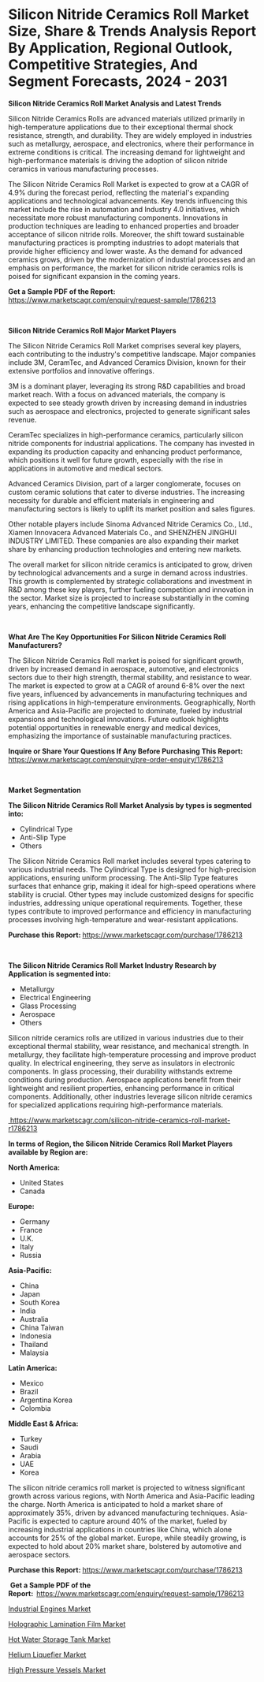 <p><h1>Silicon Nitride Ceramics Roll Market Size, Share & Trends Analysis Report By Application, Regional Outlook, Competitive Strategies, And Segment Forecasts, 2024 - 2031</h1></p><p><strong>Silicon Nitride Ceramics Roll Market Analysis and Latest Trends</strong></p>
<p><p>Silicon Nitride Ceramics Rolls are advanced materials utilized primarily in high-temperature applications due to their exceptional thermal shock resistance, strength, and durability. They are widely employed in industries such as metallurgy, aerospace, and electronics, where their performance in extreme conditions is critical. The increasing demand for lightweight and high-performance materials is driving the adoption of silicon nitride ceramics in various manufacturing processes.</p><p>The Silicon Nitride Ceramics Roll Market is expected to grow at a CAGR of 4.9% during the forecast period, reflecting the material's expanding applications and technological advancements. Key trends influencing this market include the rise in automation and Industry 4.0 initiatives, which necessitate more robust manufacturing components. Innovations in production techniques are leading to enhanced properties and broader acceptance of silicon nitride rolls. Moreover, the shift toward sustainable manufacturing practices is prompting industries to adopt materials that provide higher efficiency and lower waste. As the demand for advanced ceramics grows, driven by the modernization of industrial processes and an emphasis on performance, the market for silicon nitride ceramics rolls is poised for significant expansion in the coming years.</p></p>
<p><strong>Get a Sample PDF of the Report:&nbsp;</strong> <a href="https://www.marketscagr.com/enquiry/request-sample/1786213?utm_campaign=1197&utm_medium=2&utm_source=Github&utm_content=ia&utm_term=19122024&utm_id=silicon-nitride-ceramics-roll">https://www.marketscagr.com/enquiry/request-sample/1786213</a></p>
<p>&nbsp;</p>
<p><strong>Silicon Nitride Ceramics Roll Major Market Players</strong></p>
<p><p>The Silicon Nitride Ceramics Roll Market comprises several key players, each contributing to the industry's competitive landscape. Major companies include 3M, CeramTec, and Advanced Ceramics Division, known for their extensive portfolios and innovative offerings.</p><p>3M is a dominant player, leveraging its strong R&D capabilities and broad market reach. With a focus on advanced materials, the company is expected to see steady growth driven by increasing demand in industries such as aerospace and electronics, projected to generate significant sales revenue.</p><p>CeramTec specializes in high-performance ceramics, particularly silicon nitride components for industrial applications. The company has invested in expanding its production capacity and enhancing product performance, which positions it well for future growth, especially with the rise in applications in automotive and medical sectors.</p><p>Advanced Ceramics Division, part of a larger conglomerate, focuses on custom ceramic solutions that cater to diverse industries. The increasing necessity for durable and efficient materials in engineering and manufacturing sectors is likely to uplift its market position and sales figures.</p><p>Other notable players include Sinoma Advanced Nitride Ceramics Co., Ltd., Xiamen Innovacera Advanced Materials Co., and SHENZHEN JINGHUI INDUSTRY LIMITED. These companies are also expanding their market share by enhancing production technologies and entering new markets. </p><p>The overall market for silicon nitride ceramics is anticipated to grow, driven by technological advancements and a surge in demand across industries. This growth is complemented by strategic collaborations and investment in R&D among these key players, further fueling competition and innovation in the sector. Market size is projected to increase substantially in the coming years, enhancing the competitive landscape significantly.</p></p>
<p>&nbsp;</p>
<p><strong>What Are The Key Opportunities For Silicon Nitride Ceramics Roll Manufacturers?</strong></p>
<p><p>The Silicon Nitride Ceramics Roll market is poised for significant growth, driven by increased demand in aerospace, automotive, and electronics sectors due to their high strength, thermal stability, and resistance to wear. The market is expected to grow at a CAGR of around 6-8% over the next five years, influenced by advancements in manufacturing techniques and rising applications in high-temperature environments. Geographically, North America and Asia-Pacific are projected to dominate, fueled by industrial expansions and technological innovations. Future outlook highlights potential opportunities in renewable energy and medical devices, emphasizing the importance of sustainable manufacturing practices.</p></p>
<p><strong>Inquire or Share Your Questions If Any Before Purchasing This Report:</strong> <a href="https://www.marketscagr.com/enquiry/pre-order-enquiry/1786213?utm_campaign=1197&utm_medium=2&utm_source=Github&utm_content=ia&utm_term=19122024&utm_id=silicon-nitride-ceramics-roll">https://www.marketscagr.com/enquiry/pre-order-enquiry/1786213</a></p>
<p>&nbsp;</p>
<p><strong>Market Segmentation</strong></p>
<p><strong>The Silicon Nitride Ceramics Roll Market Analysis by types is segmented into:</strong></p>
<p><ul><li>Cylindrical Type</li><li>Anti-Slip Type</li><li>Others</li></ul></p>
<p><p>The Silicon Nitride Ceramics Roll market includes several types catering to various industrial needs. The Cylindrical Type is designed for high-precision applications, ensuring uniform processing. The Anti-Slip Type features surfaces that enhance grip, making it ideal for high-speed operations where stability is crucial. Other types may include customized designs for specific industries, addressing unique operational requirements. Together, these types contribute to improved performance and efficiency in manufacturing processes involving high-temperature and wear-resistant applications.</p></p>
<p><strong>Purchase this Report:&nbsp;</strong><a href="https://www.marketscagr.com/purchase/1786213?utm_campaign=1197&utm_medium=2&utm_source=Github&utm_content=ia&utm_term=19122024&utm_id=silicon-nitride-ceramics-roll">https://www.marketscagr.com/purchase/1786213</a></p>
<p>&nbsp;</p>
<p><strong>The Silicon Nitride Ceramics Roll Market Industry Research by Application is segmented into:</strong></p>
<p><ul><li>Metallurgy</li><li>Electrical Engineering</li><li>Glass Processing</li><li>Aerospace</li><li>Others</li></ul></p>
<p><p>Silicon nitride ceramics rolls are utilized in various industries due to their exceptional thermal stability, wear resistance, and mechanical strength. In metallurgy, they facilitate high-temperature processing and improve product quality. In electrical engineering, they serve as insulators in electronic components. In glass processing, their durability withstands extreme conditions during production. Aerospace applications benefit from their lightweight and resilient properties, enhancing performance in critical components. Additionally, other industries leverage silicon nitride ceramics for specialized applications requiring high-performance materials.</p></p>
<p><a href="https://www.marketscagr.com/silicon-nitride-ceramics-roll-market-r1786213?utm_campaign=1197&utm_medium=2&utm_source=Github&utm_content=ia&utm_term=19122024&utm_id=silicon-nitride-ceramics-roll">&nbsp;https://www.marketscagr.com/silicon-nitride-ceramics-roll-market-r1786213</a></p>
<p><strong>In terms of Region, the Silicon Nitride Ceramics Roll Market Players available by Region are:</strong></p>
<p>
    <p> <strong> North America: </strong>
        <ul>
            <li>United States</li>
            <li>Canada</li>
        </ul>
        </p> 
    <p> <strong> Europe: </strong>
        <ul>
            <li>Germany</li>
            <li>France</li>
            <li>U.K.</li>
            <li>Italy</li>
            <li>Russia</li>
        </ul>
        </p> 
    <p> <strong> Asia-Pacific: </strong>
        <ul>
            <li>China</li>
            <li>Japan</li>
            <li>South Korea</li>
            <li>India</li>
            <li>Australia</li>
            <li>China Taiwan</li>
            <li>Indonesia</li>
            <li>Thailand</li>
            <li>Malaysia</li>
        </ul>
        </p> 
    <p> <strong> Latin America: </strong>
        <ul>
            <li>Mexico</li>
            <li>Brazil</li>
            <li>Argentina Korea</li>
            <li>Colombia</li>
        </ul>
        </p> 
    <p> <strong> Middle East & Africa: </strong>
        <ul>
            <li>Turkey</li>
            <li>Saudi</li>
            <li>Arabia</li>
            <li>UAE</li>
            <li>Korea</li>
        </ul>
    </p>
    </p>
<p><p>The silicon nitride ceramics roll market is projected to witness significant growth across various regions, with North America and Asia-Pacific leading the charge. North America is anticipated to hold a market share of approximately 35%, driven by advanced manufacturing techniques. Asia-Pacific is expected to capture around 40% of the market, fueled by increasing industrial applications in countries like China, which alone accounts for 25% of the global market. Europe, while steadily growing, is expected to hold about 20% market share, bolstered by automotive and aerospace sectors.</p></p>
<p><strong>Purchase this Report: </strong><a href="https://www.marketscagr.com/purchase/1786213?utm_campaign=1197&utm_medium=2&utm_source=Github&utm_content=ia&utm_term=19122024&utm_id=silicon-nitride-ceramics-roll">https://www.marketscagr.com/purchase/1786213</a></p>
<p>&nbsp;<strong>Get a Sample PDF of the Report:&nbsp;&nbsp;</strong><a href="https://www.marketscagr.com/enquiry/request-sample/1786213?utm_campaign=1197&utm_medium=2&utm_source=Github&utm_content=ia&utm_term=19122024&utm_id=silicon-nitride-ceramics-roll">https://www.marketscagr.com/enquiry/request-sample/1786213</a></p>
<p><strong></strong></p>
<p><p><a href="https://www.linkedin.com/pulse/industrial-engines-market-overview-size-valuation-projected-ggqyf?utm_campaign=1197&utm_medium=2&utm_source=Github&utm_content=ia&utm_term=19122024&utm_id=silicon-nitride-ceramics-roll">Industrial Engines Market</a></p><p><a href="https://www.linkedin.com/pulse/holographic-lamination-film-market-growth-insights-sales-channels-xkhuf?utm_campaign=1197&utm_medium=2&utm_source=Github&utm_content=ia&utm_term=19122024&utm_id=silicon-nitride-ceramics-roll">Holographic Lamination Film Market</a></p><p><a href="https://www.linkedin.com/pulse/comprehensive-evaluation-hot-water-storage-tank-market-size-kaetf?utm_campaign=1197&utm_medium=2&utm_source=Github&utm_content=ia&utm_term=19122024&utm_id=silicon-nitride-ceramics-roll">Hot Water Storage Tank Market</a></p><p><a href="https://www.linkedin.com/pulse/helium-liquefier-market-share-size-2024-2031-detailed-research-hm5nf?utm_campaign=1197&utm_medium=2&utm_source=Github&utm_content=ia&utm_term=19122024&utm_id=silicon-nitride-ceramics-roll">Helium Liquefier Market</a></p><p><a href="https://www.linkedin.com/pulse/high-pressure-vessels-market-trends-report-industry-analysis-ttfsf?utm_campaign=1197&utm_medium=2&utm_source=Github&utm_content=ia&utm_term=19122024&utm_id=silicon-nitride-ceramics-roll">High Pressure Vessels Market</a></p></p>